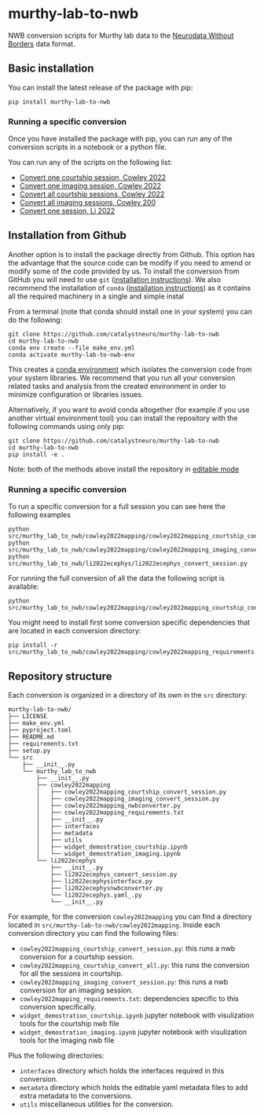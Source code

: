 # murthy-lab-to-nwb
NWB conversion scripts for Murthy lab data to the [Neurodata Without Borders](https://nwb-overview.readthedocs.io/) data format.

## Basic installation
You can install the latest release of the package with pip:

```
pip install murthy-lab-to-nwb
```
### Running a specific conversion

Once you have installed the package with pip, you can run any of the conversion scripts in a notebook or a python file.

You can run any of the scripts on the following list:

* [Convert one courtship session, Cowley 2022](https://github.com/catalystneuro/murthy-lab-to-nwb/blob/main/src/murthy_lab_to_nwb/cowley2022mapping/cowley2022mapping_courtship_convert_session.py)
* [Convert one imaging session, Cowley 2022](https://github.com/catalystneuro/murthy-lab-to-nwb/blob/main/src/murthy_lab_to_nwb/cowley2022mapping/cowley2022mapping_imaging_convert_session.py)
* [Convert all courtship sessions, Cowley 2022](https://github.com/catalystneuro/murthy-lab-to-nwb/blob/main/src/murthy_lab_to_nwb/cowley2022mapping/cowley2022mapping_courtship_convert_all.py)
* [Convert all imaging sessions, Cowley 200](https://github.com/catalystneuro/murthy-lab-to-nwb/blob/main/src/murthy_lab_to_nwb/cowley2022mapping/cowley2022mapping_imaging_convert_all.py)
* [Convert one session, Li 2022](https://github.com/catalystneuro/murthy-lab-to-nwb/blob/main/src/murthy_lab_to_nwb/li2022ecephys/li2022ecephys_convert_session.py)

## Installation from Github
Another option is to install the package directly from Github. This option has the advantage that the source code can be modify if you need to amend or modify some of the code provided by us. To install the conversion from GitHub you will need to use `git` ([installation instructions](https://github.com/git-guides/install-git)). We also recommend the installation of `conda` ([installation instructions](https://docs.conda.io/en/latest/miniconda.html)) as it contains all the required machinery in a single and simple instal

From a terminal (note that conda should install one in your system) you can do the following:

```
git clone https://github.com/catalystneuro/murthy-lab-to-nwb
cd murthy-lab-to-nwb
conda env create --file make_env.yml
conda activate murthy-lab-to-nwb-env
```

This creates a [conda environment](https://docs.conda.io/projects/conda/en/latest/user-guide/concepts/environments.html) which isolates the conversion code from your system libraries.  We recommend that you run all your conversion related tasks and analysis from the created environment in order to minimize configuration or libraries issues.

Alternatively, if you want to avoid conda altogether (for example if you use another virtual environment tool) you can install the repository with the following commands using only pip:

```
git clone https://github.com/catalystneuro/murthy-lab-to-nwb
cd murthy-lab-to-nwb
pip install -e .
```

Note:
both of the methods above install the repository in [editable mode](https://pip.pypa.io/en/stable/cli/pip_install/#editable-installs)



### Running a specific conversion
To run a specific conversion for a full session you can see here the following examples

```
python src/murthy_lab_to_nwb/cowley2022mapping/cowley2022mapping_courtship_convert_session.py
python src/murthy_lab_to_nwb/cowley2022mapping/cowley2022mapping_imaging_convert_session.py
python src/murthy_lab_to_nwb/li2022ecephys/li2022ecephys_convert_session.py
```

For running the full conversion of all the data the following script is available:
```
python src/murthy_lab_to_nwb/cowley2022mapping/cowley2022mapping_courtship_convert_all.py
```

You might need to install first some conversion specific dependencies that are located in each conversion directory:
```
pip install -r src/murthy_lab_to_nwb/cowley2022mapping/cowley2022mapping_requirements.txt
```

## Repository structure
Each conversion is organized in a directory of its own in the `src` directory:

    murthy-lab-to-nwb/
    ├── LICENSE
    ├── make_env.yml
    ├── pyproject.toml
    ├── README.md
    ├── requirements.txt
    ├── setup.py
    └── src
        ├── __init__.py
        └── murthy_lab_to_nwb
            ├── __init__.py
            ├── cowley2022mapping
            │   ├── cowley2022mapping_courtship_convert_session.py
            │   ├── cowley2022mapping_imaging_convert_session.py
            │   ├── cowley2022mapping_nwbconverter.py
            │   ├── cowley2022mapping_requirements.txt
            │   ├── __init__.py
            │   ├── interfaces
            │   ├── metadata
            │   ├── utils
            │   ├── widget_demostration_courtship.ipynb
            │   └── widget_demostration_imaging.ipynb
            └── li2022ecephys
                ├── __init__.py
                ├── li2022ecephys_convert_session.py
                ├── li2022ecephysinterface.py
                ├── li2022ecephysnwbconverter.py
                └── li2022ecephys.yaml_.py
                └── __init__.py

 For example, for the conversion `cowley2022mapping` you can find a directory located in `src/murthy-lab-to-nwb/cowley2022mapping`. Inside each conversion directory you can find the following files:

* `cowley2022mapping_courtship_convert_session.py`: this runs a nwb conversion for a courtship session.
* `cowley2022mapping_courtship_convert_all.py`: this runs the conversion for all the sessions in courtship.
* `cowley2022mapping_imaging_convert_session.py`: this runs a nwb conversion for an imaging session.
* `cowley2022mapping_requirements.txt`: dependencies specific to this conversion specifically.
* `widget_demostration_courtship.ipynb`  jupyter notebook with visulization tools for the courtship nwb file
* `widget_demostration_imaging.ipynb`  jupyter notebook with visulization tools for the imaging nwb file

Plus the following directories:
* `interfaces` directory which holds the interfaces required in this conversion.
* `metadata` directory which holds the editable yaml metadata files to add extra metadata to the conversions.
* `utils` miscellaneous utilities for the conversion.